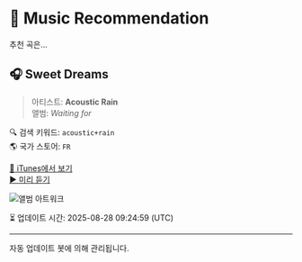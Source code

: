 
# 🎵 Music Recommendation

추천 곡은...

## 🎧 Sweet Dreams  
> 아티스트: **Acoustic Rain**  
> 앨범: _Waiting for_  

🔍 검색 키워드: `acoustic+rain`  
🌎 국가 스토어: `FR`

[🔗 iTunes에서 보기](https://music.apple.com/fr/album/sweet-dreams/1491538724?i=1491538743&uo=4)  
[▶️ 미리 듣기](https://audio-ssl.itunes.apple.com/itunes-assets/AudioPreview125/v4/18/f7/32/18f732a5-5c6c-0a13-aa39-28fa5023a36d/mzaf_7666333006809790887.plus.aac.p.m4a)

![앨범 아트워크](https://is1-ssl.mzstatic.com/image/thumb/Music113/v4/12/98/23/12982303-bd4d-c3ad-0f62-1db1c0508e78/cover.jpg/100x100bb.jpg)

⏳ 업데이트 시간: 2025-08-28 09:24:59 (UTC)

---
자동 업데이트 봇에 의해 관리됩니다.
